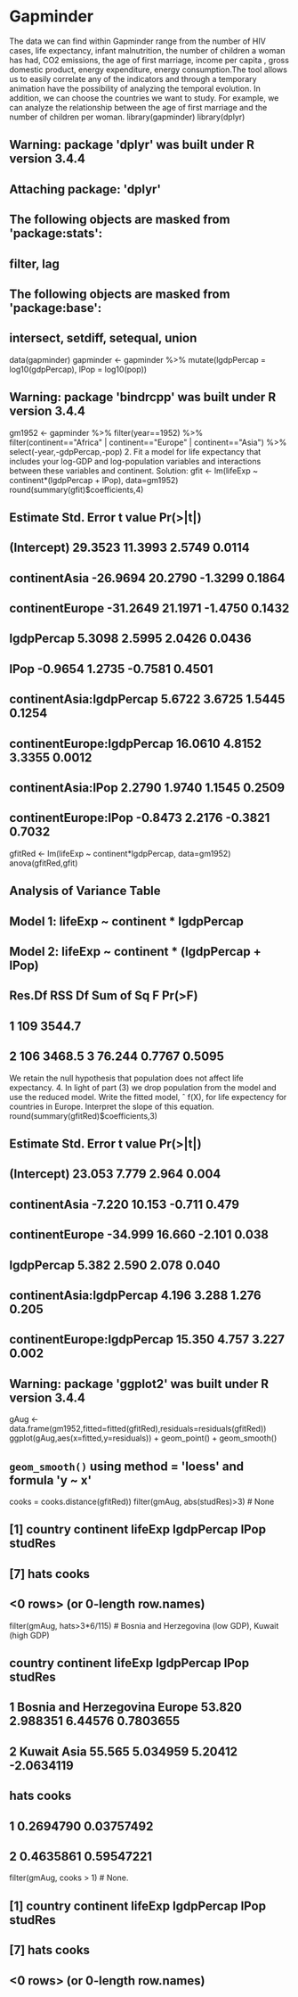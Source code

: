 # Gapminder
The data we can find within Gapminder range from the number of HIV cases, life expectancy, infant malnutrition, the number of children a woman has had, CO2 emissions, the age of first marriage, income per capita , gross domestic product, energy expenditure, energy consumption.The tool allows us to easily correlate any of the indicators and through a temporary animation have the possibility of analyzing the temporal evolution. In addition, we can choose the countries we want to study. For example, we can analyze the relationship between the age of first marriage and the number of children per woman.
library(gapminder)
library(dplyr)
## Warning: package 'dplyr' was built under R version 3.4.4
##
## Attaching package: 'dplyr'
## The following objects are masked from 'package:stats':
##
## filter, lag
## The following objects are masked from 'package:base':
##
## intersect, setdiff, setequal, union
data(gapminder)
gapminder <-
gapminder %>% mutate(lgdpPercap = log10(gdpPercap),
lPop = log10(pop))
## Warning: package 'bindrcpp' was built under R version 3.4.4
gm1952 <- gapminder %>% filter(year==1952) %>%
filter(continent=="Africa" | continent=="Europe" | continent=="Asia") %>%
select(-year,-gdpPercap,-pop)
2. Fit a model for life expectancy that includes your log-GDP and log-population variables and interactions
between these variables and continent.
Solution:
gfit <- lm(lifeExp ~ continent*(lgdpPercap + lPop), data=gm1952)
round(summary(gfit)$coefficients,4)
## Estimate Std. Error t value Pr(>|t|)
## (Intercept) 29.3523 11.3993 2.5749 0.0114
## continentAsia -26.9694 20.2790 -1.3299 0.1864
## continentEurope -31.2649 21.1971 -1.4750 0.1432
## lgdpPercap 5.3098 2.5995 2.0426 0.0436
## lPop -0.9654 1.2735 -0.7581 0.4501
## continentAsia:lgdpPercap 5.6722 3.6725 1.5445 0.1254
## continentEurope:lgdpPercap 16.0610 4.8152 3.3355 0.0012
## continentAsia:lPop 2.2790 1.9740 1.1545 0.2509
## continentEurope:lPop -0.8473 2.2176 -0.3821 0.7032
gfitRed <- lm(lifeExp ~ continent*lgdpPercap, data=gm1952)
anova(gfitRed,gfit)
## Analysis of Variance Table
##
## Model 1: lifeExp ~ continent * lgdpPercap
## Model 2: lifeExp ~ continent * (lgdpPercap + lPop)
## Res.Df RSS Df Sum of Sq F Pr(>F)
## 1 109 3544.7
## 2 106 3468.5 3 76.244 0.7767 0.5095
We retain the null hypothesis that population does not affect life expectancy.
4. In light of part (3) we drop population from the model and use the reduced model. Write the fitted
model, ˆ f(X), for life expectency for countries in Europe. Interpret the slope of this equation.
round(summary(gfitRed)$coefficients,3)
## Estimate Std. Error t value Pr(>|t|)
## (Intercept) 23.053 7.779 2.964 0.004
## continentAsia -7.220 10.153 -0.711 0.479
## continentEurope -34.999 16.660 -2.101 0.038
## lgdpPercap 5.382 2.590 2.078 0.040
## continentAsia:lgdpPercap 4.196 3.288 1.276 0.205
## continentEurope:lgdpPercap 15.350 4.757 3.227 0.002
## Warning: package 'ggplot2' was built under R version 3.4.4
gAug <- data.frame(gm1952,fitted=fitted(gfitRed),residuals=residuals(gfitRed))
ggplot(gAug,aes(x=fitted,y=residuals)) +
geom_point() + geom_smooth()
## `geom_smooth()` using method = 'loess' and formula 'y ~ x'
cooks = cooks.distance(gfitRed))
filter(gmAug, abs(studRes)>3) # None
## [1] country continent lifeExp lgdpPercap lPop studRes
## [7] hats cooks
## <0 rows> (or 0-length row.names)
filter(gmAug, hats>3*6/115) # Bosnia and Herzegovina (low GDP), Kuwait (high GDP)
## country continent lifeExp lgdpPercap lPop studRes
## 1 Bosnia and Herzegovina Europe 53.820 2.988351 6.44576 0.7803655
## 2 Kuwait Asia 55.565 5.034959 5.20412 -2.0634119
## hats cooks
## 1 0.2694790 0.03757492
## 2 0.4635861 0.59547221
filter(gmAug, cooks > 1) # None.
## [1] country continent lifeExp lgdpPercap lPop studRes
## [7] hats cooks
## <0 rows> (or 0-length row.names)
